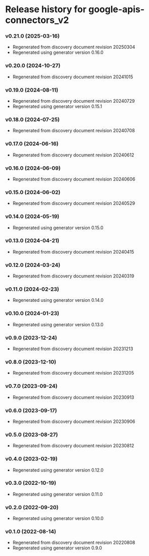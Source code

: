 # Release history for google-apis-connectors_v2

### v0.21.0 (2025-03-16)

* Regenerated from discovery document revision 20250304
* Regenerated using generator version 0.16.0

### v0.20.0 (2024-10-27)

* Regenerated from discovery document revision 20241015

### v0.19.0 (2024-08-11)

* Regenerated from discovery document revision 20240729
* Regenerated using generator version 0.15.1

### v0.18.0 (2024-07-25)

* Regenerated from discovery document revision 20240708

### v0.17.0 (2024-06-16)

* Regenerated from discovery document revision 20240612

### v0.16.0 (2024-06-09)

* Regenerated from discovery document revision 20240606

### v0.15.0 (2024-06-02)

* Regenerated from discovery document revision 20240529

### v0.14.0 (2024-05-19)

* Regenerated using generator version 0.15.0

### v0.13.0 (2024-04-21)

* Regenerated from discovery document revision 20240415

### v0.12.0 (2024-03-24)

* Regenerated from discovery document revision 20240319

### v0.11.0 (2024-02-23)

* Regenerated using generator version 0.14.0

### v0.10.0 (2024-01-23)

* Regenerated using generator version 0.13.0

### v0.9.0 (2023-12-24)

* Regenerated from discovery document revision 20231213

### v0.8.0 (2023-12-10)

* Regenerated from discovery document revision 20231205

### v0.7.0 (2023-09-24)

* Regenerated from discovery document revision 20230913

### v0.6.0 (2023-09-17)

* Regenerated from discovery document revision 20230906

### v0.5.0 (2023-08-27)

* Regenerated from discovery document revision 20230812

### v0.4.0 (2023-02-19)

* Regenerated using generator version 0.12.0

### v0.3.0 (2022-10-19)

* Regenerated using generator version 0.11.0

### v0.2.0 (2022-09-20)

* Regenerated using generator version 0.10.0

### v0.1.0 (2022-08-14)

* Regenerated from discovery document revision 20220808
* Regenerated using generator version 0.9.0

